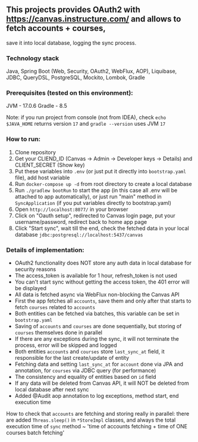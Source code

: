 ## This projects provides OAuth2 with https://canvas.instructure.com/ and allows to fetch accounts + courses, 
save it into local database, logging the sync process.

### Technology stack

Java, Spring Boot (Web, Security, OAuth2, WebFlux, AOP), Liquibase, JDBC, QueryDSL, PostgreSQL, Mockito, Lombok, Gradle

### Prerequisites (tested on this environment):

JVM - 17.0.6
Gradle - 8.5

Note: if you run project from console (not from IDEA), check `echo $JAVA_HOME` returns version `17` and `gradle --version` uses JVM `17`

### How to run:

1. Clone repository
2. Get your CLIEND_ID (Canvas -> Admin -> Developer keys -> Details) and CLIENT_SECRET (Show key)
3. Put these variables into `.env` (or just put it directly into `bootstrap.yaml` file), add host variable
4. Run `docker-compose up -d` from root directory to create a local database
5. Run `./gradlew bootRun` to start the app (in this case all .env will be attached to app automatically), 
   or just run "main" method in `SyncApplication` (if you put variables directly to bootstrap.yaml)
6. Open `http://localhost:8077/` in your browser
7. Click on "Oauth setup", redirected to Canvas login page, put your username/password, redirect back to home app page
8. Click "Start sync", wait till the end, check the fetched data in your local database `jdbc:postgresql://localhost:5437/canvas`

### Details of implementation:

- OAuth2 functionality does NOT store any auth data in local database for security reasons
- The access_token is available for 1 hour, refresh_token is not used
- You can't start sync without getting the access token, the 401 error will be displayed
- All data is fetched async via WebFlux non-blocking the Canvas API
- First the app fetches all `accounts`, save them and only after that starts to fetch `courses` related to `accounts`
- Both entities can be fetched via batches, this variable can be set in `bootstrap.yaml`
- Saving of `accounts` and `courses` are done sequentially, but storing of `courses` themselves done in parallel
- If there are any exceptions during the sync, it will not terminate the process, error will be skipped and logged
- Both entities `accounts` and `courses` store `last_sync_at` field, it responsible for the last create/update of entity
- Fetching data and setting `last_sync_at` for `account` done via JPA and annotation, for `courses` via JDBC query (for performance)
- The consistency and equality of entities based on `id` field
- If any data will be deleted from Canvas API, it will NOT be deleted from local database after next sync
- Added @Audit aop annotation to log exceptions, method start, end execution time

How to check that `accounts` are fetching and storing really in parallel: there are added `Threas.sleep()` in `*StoreImpl` classes, 
and always the total execution time of `sync` method ~ 'time of accounts fetching + time of ONE courses batch fetching'
